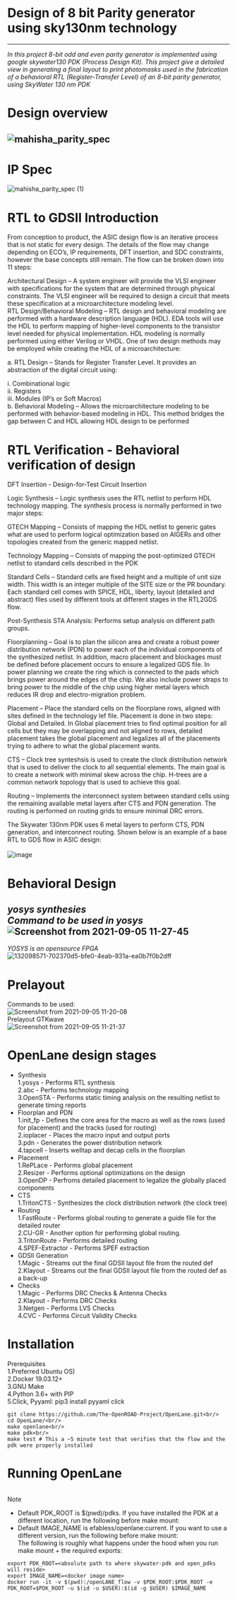 # Design of 8 bit Parity generator using sky130nm technology<br/>
---
*In this project 8-bit odd and even parity generator is implemented using google skywater130 PDK (Process Design Kit). This project give a detailed view in generating a final layout to print photomasks used in the fabrication of a behavioral RTL (Register-Transfer Level) of an 8-bit parity generator, using SkyWater 130 nm PDK*<br/>
# Design overview<br/>
![mahisha_parity_spec](https://user-images.githubusercontent.com/88282645/132097774-655d7bea-6908-47c8-b729-905fca33a39d.png)<br/>
---
# IP Spec
![mahisha_parity_spec (1)](https://user-images.githubusercontent.com/88282645/132097853-529caac9-0d8f-4c44-a95e-208ff0bad131.png)<br/>

# RTL to GDSII Introduction
From conception to product, the ASIC design flow is an iterative process that is not static for every design. The details of the flow may change depending on ECO’s, IP requirements, DFT insertion, and SDC constraints, however the base concepts still remain. The flow can be broken down into 11 steps:<br/>

Architectural Design – A system engineer will provide the VLSI engineer with specifications for the system that are determined through physical constraints. The VLSI engineer will be required to design a circuit that meets these specification at a microarchitecture modeling level.<br/>
RTL Design/Behavioral Modeling – RTL design and behavioral modeling are performed with a hardware description language (HDL). EDA tools will use the HDL to perform mapping of higher-level components to the transistor level needed for physical implementation. HDL modeling is normally performed using either Verilog or VHDL. One of two design methods may be employed while creating the HDL of a microarchitecture:<br/>

a. RTL Design – Stands for Register Transfer Level. It provides an abstraction of the digital circuit using:<br/>

i. Combinational logic<br/>
ii. Registers<br/>
iii. Modules (IP’s or Soft Macros)<br/>
b. Behavioral Modeling – Allows the microarchitecture modeling to be performed with behavior-based modeling in HDL. This method bridges the gap between C and HDL allowing HDL design to be performed<br/>
# RTL Verification - Behavioral verification of design

DFT Insertion - Design-for-Test Circuit Insertion<br/>

Logic Synthesis – Logic synthesis uses the RTL netlist to perform HDL technology mapping. The synthesis process is normally performed in two major steps:<br/>

GTECH Mapping – Consists of mapping the HDL netlist to generic gates what are used to perform logical optimization based on AIGERs and other topologies created from the generic mapped netlist.<br/>

Technology Mapping – Consists of mapping the post-optimized GTECH netlist to standard cells described in the PDK<br/>

Standard Cells – Standard cells are fixed height and a multiple of unit size width. This width is an integer multiple of the SITE size or the PR boundary. Each standard cell comes with SPICE, HDL, liberty, layout (detailed and abstract) files used by different tools at different stages in the RTL2GDS flow.<br/>

Post-Synthesis STA Analysis: Performs setup analysis on different path groups.<br/>

Floorplanning – Goal is to plan the silicon area and create a robust power distribution network (PDN) to power each of the individual components of the synthesized netlist. In addition, macro placement and blockages must be defined before placement occurs to ensure a legalized GDS file. In power planning we create the ring which is connected to the pads which brings power around the edges of the chip. We also include power straps to bring power to the middle of the chip using higher metal layers which reduces IR drop and electro-migration problem.<br/>

Placement – Place the standard cells on the floorplane rows, aligned with sites defined in the technology lef file. Placement is done in two steps: Global and Detailed. In Global placement tries to find optimal position for all cells but they may be overlapping and not aligned to rows, detailed placement takes the global placement and legalizes all of the placements trying to adhere to what the global placement wants.<br/>

CTS – Clock tree synteshsis is used to create the clock distribution network that is used to deliver the clock to all sequential elements. The main goal is to create a network with minimal skew across the chip. H-trees are a common network topology that is used to achieve this goal.<br/>

Routing – Implements the interconnect system between standard cells using the remaining available metal layers after CTS and PDN generation. The routing is performed on routing grids to ensure minimal DRC errors.<br/>

The Skywater 130nm PDK uses 6 metal layers to perform CTS, PDN generation, and interconnect routing. Shown below is an example of a base RTL to GDS flow in ASIC design:<br/>
<br/>
![image](https://user-images.githubusercontent.com/88282645/132116591-a4512337-b1f5-46e2-9950-c842e5e04907.png)<br/>
# Behavioral Design <br/>
*yosys synthesies*<br/>
*Command to be used in yosys*<br/> 
![Screenshot from 2021-09-05 11-27-45](https://user-images.githubusercontent.com/88282645/132117124-8b118010-cfd9-4e6a-9c51-4b2d61288c1c.png)<br/>
--
*YOSYS is an opensource FPGA*<br/>
![132098571-702370d5-bfe0-4eab-931a-ea0b7f0b2dff](https://user-images.githubusercontent.com/88282645/132116236-789d0c61-60a5-42ca-974a-16202a0df76c.png)<br/>
# Prelayout<br/>
Commands to be used:<br/>
![Screenshot from 2021-09-05 11-20-08](https://user-images.githubusercontent.com/88282645/132116949-bef39d9a-463c-4e67-9479-b0f96152559d.png)<br/>
 Prelayout GTKwave<br/>
![Screenshot from 2021-09-05 11-21-37](https://user-images.githubusercontent.com/88282645/132116952-1f979da6-02c0-4ca4-b05d-2423042c92dc.png)<br/>
# OpenLane design stages
- Synthesis<br/>
1.yosys - Performs RTL synthesis<br/>
2.abc - Performs technology mapping<br/>
3.OpenSTA - Performs static timing analysis on the resulting netlist to generate timing reports<br/>
- Floorplan and PDN<br/>
1.init_fp - Defines the core area for the macro as well as the rows (used for placement) and the tracks (used for routing)<br/>
2.ioplacer - Places the macro input and output ports<br/>
3.pdn - Generates the power distribution network<br/>
4.tapcell - Inserts welltap and decap cells in the floorplan<br/>
- Placement<br/>
1.RePLace - Performs global placement<br/>
2.Resizer - Performs optional optimizations on the design<br/>
3.OpenDP - Perfroms detailed placement to legalize the globally placed components<br/>
- CTS<br/>
1.TritonCTS - Synthesizes the clock distribution network (the clock tree)<br/>
- Routing<br/>
1.FastRoute - Performs global routing to generate a guide file for the detailed router<br/>
2.CU-GR - Another option for performing global routing.<br/>
3.TritonRoute - Performs detailed routing<br/>
4.SPEF-Extractor - Performs SPEF extraction<br/>
- GDSII Generation<br/>
1.Magic - Streams out the final GDSII layout file from the routed def<br/>
2.Klayout - Streams out the final GDSII layout file from the routed def as a back-up<br/>
- Checks<br/>
1.Magic - Performs DRC Checks & Antenna Checks<br/>
2.Klayout - Performs DRC Checks<br/>
3.Netgen - Performs LVS Checks<br/>
4.CVC - Performs Circuit Validity Checks<br/>
# Installation
Prerequisites<br/>
 1.Preferred Ubuntu OS)<br/>
2.Docker 19.03.12+<br/>
3.GNU Make<br/>
4.Python 3.6+ with PIP<br/>
5.Click, Pyyaml: pip3 install pyyaml click<br/>
```
git clone https://github.com/The-OpenROAD-Project/OpenLane.git<br/>
cd OpenLane/<br/>
make openlane<br/>
make pdk<br/>
make test # This a ~5 minute test that verifies that the flow and the pdk were properly installed
```
# Running OpenLane
```make mount
```

Note<br/>
- Default PDK_ROOT is $(pwd)/pdks. If you have installed the PDK at a different location, run the following before make mount:<br/>
- Default IMAGE_NAME is efabless/openlane:current. If you want to use a different version, run the following before make mount:<br/>
The following is roughly what happens under the hood when you run make mount + the required exports:<br/>
```
export PDK_ROOT=<absolute path to where skywater-pdk and open_pdks will reside>
export IMAGE_NAME=<docker image name>
docker run -it -v $(pwd):/openLANE_flow -v $PDK_ROOT:$PDK_ROOT -e PDK_ROOT=$PDK_ROOT -u $(id -u $USER):$(id -g $USER) $IMAGE_NAME
```






